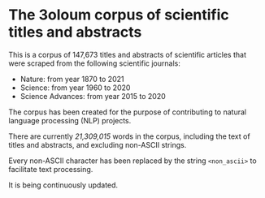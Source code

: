 # The 3oloum corpus of scientific titles and abstracts

This is a corpus of 147,673 titles and abstracts of scientific articles that were scraped from the following scientific journals:

- Nature: from year 1870 to 2021
- Science: from year 1960 to 2020
- Science Advances: from year 2015 to 2020

The corpus has been created for the purpose of contributing to  natural language processing (NLP) projects.

There are currently *21,309,015* words in the corpus, including the text of titles and abstracts, and excluding non-ASCII strings.

Every non-ASCII character has been replaced by the string `<non_ascii>` to facilitate text processing.

It is being continuously updated.